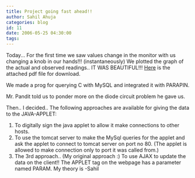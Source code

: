 ```yaml
---
title: Project going fast ahead!!
author: Sahil Ahuja
categories: blog
id: 11
date: 2006-05-25 04:30:00
tags:
---
```


Today...
For the first time we saw values change in the monitor with us changing a knob in our hands!!! (instantaneously)
We plotted the graph of the actual and observed readings.. IT WAS BEAUTIFUL!!! [Here](http://www.fileden.com/files/2006/5/26/36768/PC%20Based%20Oscilloscope/readings.pdf) is the attached pdf file for download.

We made a prog for querying C with MySQL and integrated it with PARAPIN.

Mr. Pandit told us to ponder more on the diode circuit problem he gave us.

Then..
I decided..
The following approaches are available for giving the data to the JAVA-APPLET:

1.  To digitally sign the java applet to allow it make connections to other hosts.
2.  To use the tomcat server to make the MySql queries for the applet and ask the applet to connect to tomcat server on port no 80\. (The applet is allowed to make connection only to port it was called from.)
3.  The 3rd approach.. (My original approach :)
To use AJAX to update the data on the client!!
The APPLET tag on the webpage has a parameter named PARAM.
My theory is -Sahil